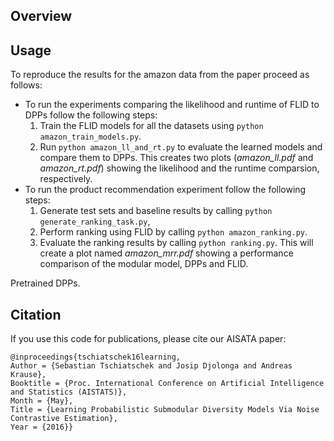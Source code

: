 ## Overview


## Usage

To reproduce the results for the amazon data from the paper proceed as follows:

* To run the experiments comparing the likelihood and runtime of FLID to DPPs follow the following steps:
  1. Train the FLID models for all the datasets using ```python amazon_train_models.py```.
  2. Run ```python amazon_ll_and_rt.py``` to evaluate the learned models and compare them to DPPs. This creates two plots (*amazon_ll.pdf* and *amazon_rt.pdf*) showing the likelihood and the runtime comparsion, respectively.
* To run the product recommendation experiment follow the following steps:
  1. Generate test sets and baseline results by calling ```python generate_ranking_task.py```,
  2. Perform ranking using FLID by calling ```python amazon_ranking.py```.
  3. Evaluate the ranking results by calling ```python ranking.py```. This will create a plot named *amazon_mrr.pdf* showing a performance comparison of the modular model, DPPs and FLID.

Pretrained DPPs.

## Citation

If you use this code for publications, please cite our AISATA paper:

    @inproceedings{tschiatschek16learning,
	Author = {Sebastian Tschiatschek and Josip Djolonga and Andreas Krause},
	Booktitle = {Proc. International Conference on Artificial Intelligence and Statistics (AISTATS)},
	Month = {May},
	Title = {Learning Probabilistic Submodular Diversity Models Via Noise Contrastive Estimation},
	Year = {2016}}

